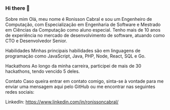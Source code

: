 ### Hi there 👋

<!--
**ronissoncr/ronissoncr** is a ✨ _special_ ✨ repository because its `README.md` (this file) appears on your GitHub profile.

Here are some ideas to get you started:

- 🔭 I’m currently working on ...
- 🌱 I’m currently learning ...
- 👯 I’m looking to collaborate on ...
- 🤔 I’m looking for help with ...
- 💬 Ask me about ...
- 📫 How to reach me: ...
- 😄 Pronouns: ...
- ⚡ Fun fact: ...
-->

Sobre mim
Olá, meu nome é Ronisson Cabral e sou um Engenheiro de Computação, com Especialização em Engenharia de Software e Mestrado em Ciências da Computação como aluno especial. Tenho mais de 10 anos de experiência no mercado de desenvolvimento de software, atuando como CTO e Desenvolvedor Senior.

Habilidades
Minhas principais habilidades são em linguagens de programação como JavaScript, Java, PHP, Node, React, SQL e Go.

Hackathons
Ao longo da minha carreira, participei de mais de 30 hackathons, tendo vencido 5 deles.

Contato
Caso queira entrar em contato comigo, sinta-se à vontade para me enviar uma mensagem aqui pelo GitHub ou me encontrar nas seguintes redes sociais:

LinkedIn: https://www.linkedin.com/in/ronissoncabral/
